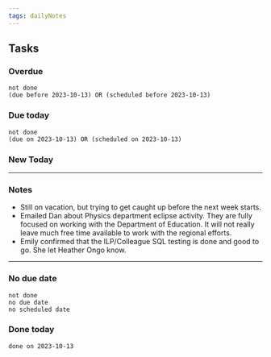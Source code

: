 ```yaml
---
tags: dailyNotes
---
```

## Tasks
### Overdue
```tasks
not done
(due before 2023-10-13) OR (scheduled before 2023-10-13)
```

### Due today
```tasks
not done
(due on 2023-10-13) OR (scheduled on 2023-10-13)
```

### New Today

----
### Notes
- Still on vacation, but trying to get caught up before the next week starts.
- Emailed Dan about Physics department eclipse activity. They are fully focused on working with the Department of Education. It will not really leave much free time available to work with the regional efforts.
- Emily confirmed that the ILP/Colleague SQL testing is done and good to go. She let Heather Ongo know.
----
### No due date
```tasks
not done
no due date
no scheduled date
```

### Done today
```tasks
done on 2023-10-13
```
